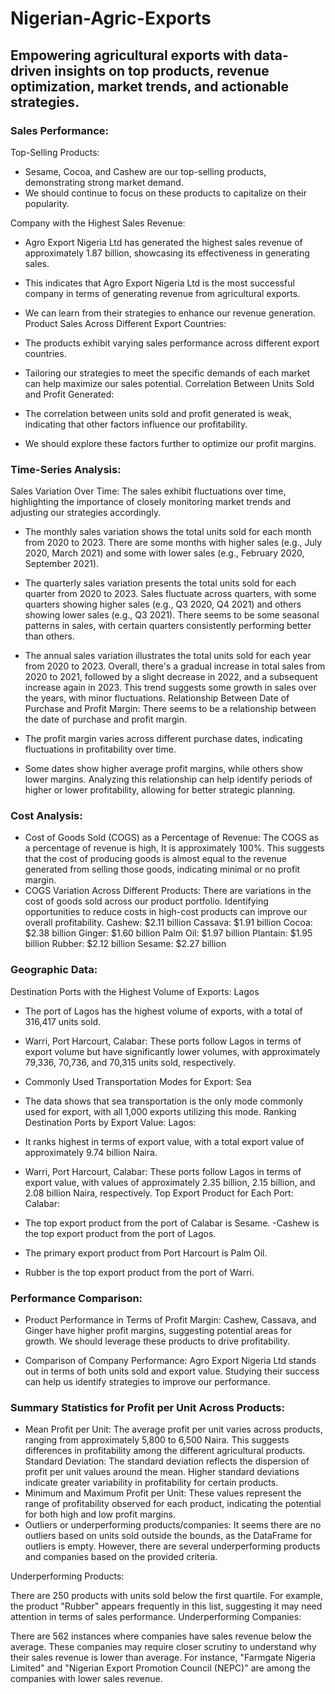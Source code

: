 # Nigerian-Agric-Exports
## Empowering agricultural exports with data-driven insights on top products, revenue optimization, market trends, and actionable strategies.
### Sales Performance:
Top-Selling Products:
- Sesame, Cocoa, and Cashew are our top-selling products, demonstrating strong market demand.
- We should continue to focus on these products to capitalize on their popularity.

Company with the Highest Sales Revenue:

- Agro Export Nigeria Ltd has generated the highest sales revenue of approximately 1.87 billion, showcasing its effectiveness in generating sales.
- This indicates that Agro Export Nigeria Ltd is the most successful company in terms of generating revenue from agricultural exports.
- We can learn from their strategies to enhance our revenue generation.
Product Sales Across Different Export Countries:

- The products exhibit varying sales performance across different export countries.
- Tailoring our strategies to meet the specific demands of each market can help maximize our sales potential.
Correlation Between Units Sold and Profit Generated:

- The correlation between units sold and profit generated is weak, indicating that other factors influence our profitability.
- We should explore these factors further to optimize our profit margins.
### Time-Series Analysis:
Sales Variation Over Time: The sales exhibit fluctuations over time, highlighting the importance of closely monitoring market trends and adjusting our strategies accordingly.

- The monthly sales variation shows the total units sold for each month from 2020 to 2023. There are some months with higher sales (e.g., July 2020, March 2021) and some with lower sales (e.g., February 2020, September 2021).
- The quarterly sales variation presents the total units sold for each quarter from 2020 to 2023. Sales fluctuate across quarters, with some quarters showing higher sales (e.g., Q3 2020, Q4 2021) and others showing lower sales (e.g., Q3 2021). There seems to be some seasonal patterns in sales, with certain quarters consistently performing better than others.
- The annual sales variation illustrates the total units sold for each year from 2020 to 2023. Overall, there's a gradual increase in total sales from 2020 to 2021, followed by a slight decrease in 2022, and a subsequent increase again in 2023. This trend suggests some growth in sales over the years, with minor fluctuations.
Relationship Between Date of Purchase and Profit Margin: There seems to be a relationship between the date of purchase and profit margin.

- The profit margin varies across different purchase dates, indicating fluctuations in profitability over time.
- Some dates show higher average profit margins, while others show lower margins. Analyzing this relationship can help identify periods of higher or lower profitability, allowing for better strategic planning.
### Cost Analysis:
- Cost of Goods Sold (COGS) as a Percentage of Revenue: The COGS as a percentage of revenue is high, It is approximately 100%. This suggests that the cost of producing goods is almost equal to the revenue generated from selling those goods, indicating minimal or no profit margin.
- COGS Variation Across Different Products: There are variations in the cost of goods sold across our product portfolio. Identifying opportunities to reduce costs in high-cost products can improve our overall profitability.
Cashew: $2.11 billion
Cassava: $1.91 billion
Cocoa: $2.38 billion
Ginger: $1.60 billion
Palm Oil: $1.97 billion
Plantain: $1.95 billion
Rubber: $2.12 billion
Sesame: $2.27 billion
### Geographic Data:
Destination Ports with the Highest Volume of Exports: Lagos

- The port of Lagos has the highest volume of exports, with a total of 316,417 units sold.
- Warri, Port Harcourt, Calabar: These ports follow Lagos in terms of export volume but have significantly lower volumes, with approximately 79,336, 70,736, and 70,315 units sold, respectively.
- Commonly Used Transportation Modes for Export: Sea

- The data shows that sea transportation is the only mode commonly used for export, with all 1,000 exports utilizing this mode.
Ranking Destination Ports by Export Value: Lagos:

- It ranks highest in terms of export value, with a total export value of approximately 9.74 billion Naira.
- Warri, Port Harcourt, Calabar: These ports follow Lagos in terms of export value, with values of approximately 2.35 billion, 2.15 billion, and 2.08 billion Naira, respectively.
Top Export Product for Each Port: Calabar:

- The top export product from the port of Calabar is Sesame.
-Cashew is the top export product from the port of Lagos.
- The primary export product from Port Harcourt is Palm Oil.
- Rubber is the top export product from the port of Warri.
### Performance Comparison:
- Product Performance in Terms of Profit Margin: Cashew, Cassava, and Ginger have higher profit margins, suggesting potential areas for growth. We should leverage these products to drive profitability.

- Comparison of Company Performance: Agro Export Nigeria Ltd stands out in terms of both units sold and export value. Studying their success can help us identify strategies to improve our performance.

### Summary Statistics for Profit per Unit Across Products:

- Mean Profit per Unit: The average profit per unit varies across products, ranging from approximately 5,800 to 6,500 Naira. This suggests differences in profitability among the different agricultural products. Standard Deviation: The standard deviation reflects the dispersion of profit per unit values around the mean. Higher standard deviations indicate greater variability in profitability for certain products.
- Minimum and Maximum Profit per Unit: These values represent the range of profitability observed for each product, indicating the potential for both high and low profit margins.
- Outliers or underperforming products/companies: It seems there are no outliers based on units sold outside the bounds, as the DataFrame for outliers is empty. However, there are several underperforming products and companies based on the provided criteria.

Underperforming Products:

There are 250 products with units sold below the first quartile.
For example, the product "Rubber" appears frequently in this list, suggesting it may need attention in terms of sales performance.
Underperforming Companies:

There are 562 instances where companies have sales revenue below the average.
These companies may require closer scrutiny to understand why their sales revenue is lower than average.
For instance, "Farmgate Nigeria Limited" and "Nigerian Export Promotion Council (NEPC)" are among the companies with lower sales revenue.
